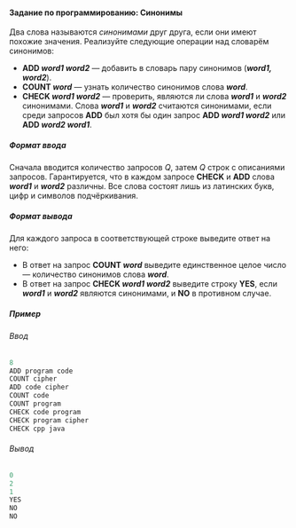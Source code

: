 
#### Задание по программированию: Синонимы ####

Два слова называются *синонимами* друг друга, если они имеют похожие значения. Реализуйте следующие операции над словарём синонимов:

* **ADD *word1* *word2*** — добавить в словарь пару синонимов (***word1, word2***).
* **COUNT *word*** — узнать количество синонимов слова ***word***.
* **CHECK *word1* *word2*** — проверить, являются ли слова ***word1*** и ***word2*** синонимами. Слова ***word1*** и ***word2*** считаются синонимами, если среди запросов **ADD** был хотя бы один запрос **ADD *word1 word2*** или **ADD *word2 word1***.

##### Формат ввода #####
Сначала вводится количество запросов *Q*, затем *Q* строк с описаниями запросов. Гарантируется, что в каждом запросе **CHECK** и **ADD** слова ***word1*** и ***word2*** различны. Все слова состоят лишь из латинских букв, цифр и символов подчёркивания.

##### Формат вывода #####
Для каждого запроса в соответствующей строке выведите ответ на него:

* В ответ на запрос **COUNT *word*** выведите единственное целое число — количество синонимов слова ***word***.
* В ответ на запрос **CHECK *word1 word2*** выведите строку **YES**, если ***word1*** и ***word2*** являются синонимами, и **NO** в противном случае.

##### Пример #####
###### Ввод ######
```objectivec
8
ADD program code
COUNT cipher
ADD code cipher
COUNT code
COUNT program
CHECK code program
CHECK program cipher
CHECK cpp java
```

###### Вывод ######
```objectivec
0
2
1
YES
NO
NO
```
